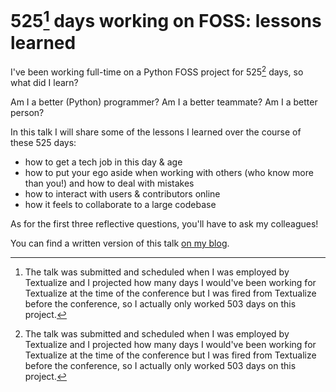 # 525[^1] days working on FOSS: lessons learned

I've been working full-time on a Python FOSS project for 525[^1] days, so what did I learn?

Am I a better (Python) programmer?
Am I a better teammate?
Am I a better person?

In this talk I will share some of the lessons I learned over the course of these 525 days:

 - how to get a tech job in this day & age
 - how to put your ego aside when working with others (who know more than you!) and how to deal with mistakes
 - how to interact with users & contributors online
 - how it feels to collaborate to a large codebase

As for the first three reflective questions, you'll have to ask my colleagues!

[^1]: The talk was submitted and scheduled when I was employed by Textualize and I projected how many days I would've been working for Textualize at the time of the conference but I was fired from Textualize before the conference, so I actually only worked 503 days on this project.

You can find a written version of this talk [on my blog](https://mathspp.com/blog/503-days-working-full-time-on-foss-lessons-learned).
